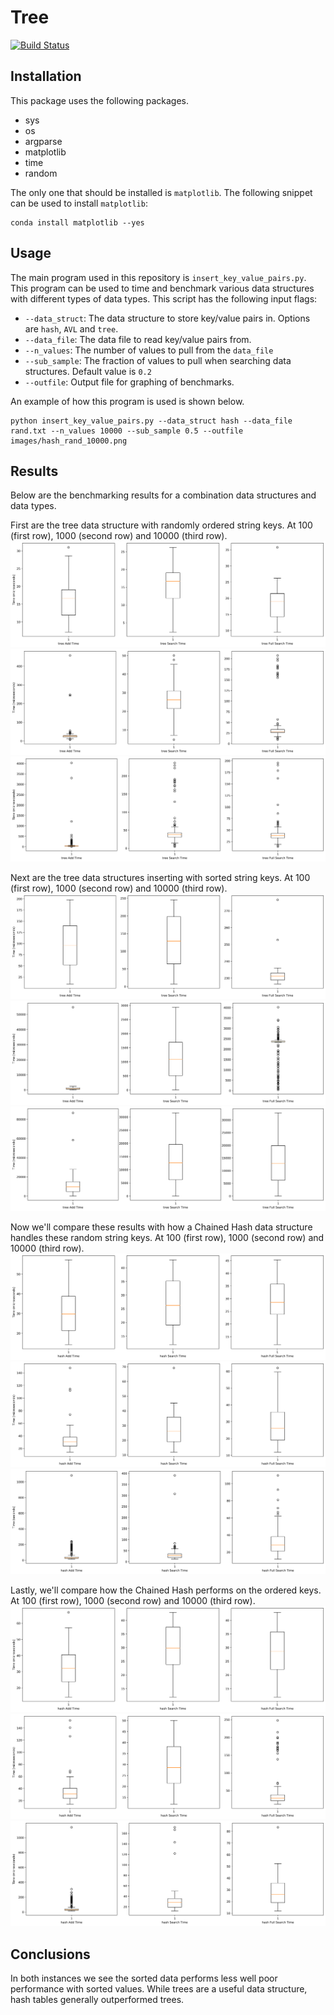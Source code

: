 # Tree

[![Build Status](https://travis-ci.com/cu-swe4s-fall-2019/trees-tlfobe.svg?branch=master)](https://travis-ci.com/cu-swe4s-fall-2019/trees-tlfobe)

## Installation

This package uses the following packages.

- sys
- os
- argparse
- matplotlib
- time
- random

The only one that should be installed is `matplotlib`. The following snippet can be used to install `matplotlib`:
```
conda install matplotlib --yes
```

## Usage

The main program used in this repository is `insert_key_value_pairs.py`. This program can be used to time and benchmark various data structures with different types of data types. This script has the following input flags:

- `--data_struct`: The data structure to store key/value pairs in. Options are `hash`, `AVL` and `tree`.
- `--data_file`: The data file to read key/value pairs from.
- `--n_values`: The number of values to pull from the `data_file`
- `--sub_sample`: The fraction of values to pull when searching data structures. Default value is `0.2`
- `--outfile`: Output file for graphing of benchmarks.

An example of how this program is used is shown below.

```
python insert_key_value_pairs.py --data_struct hash --data_file rand.txt --n_values 10000 --sub_sample 0.5 --outfile images/hash_rand_10000.png
```

## Results

Below are the benchmarking results for a combination data structures and data types.

First are the tree data structure with randomly ordered string keys. At 100 (first row), 1000 (second row) and 10000 (third row).
![alt text](https://github.com/cu-swe4s-fall-2019/trees-tlfobe/blob/insert_key_value_pairs_dev/images/tree_rand_100.png)
![alt text](https://github.com/cu-swe4s-fall-2019/trees-tlfobe/blob/insert_key_value_pairs_dev/images/tree_rand_1000.png)
![alt text](https://github.com/cu-swe4s-fall-2019/trees-tlfobe/blob/insert_key_value_pairs_dev/images/tree_rand_10000.png)


Next are the tree data structures inserting with sorted string keys. At 100 (first row), 1000 (second row) and 10000 (third row).
![alt text](https://github.com/cu-swe4s-fall-2019/trees-tlfobe/blob/insert_key_value_pairs_dev/images/tree_sort_100.png)
![alt text](https://github.com/cu-swe4s-fall-2019/trees-tlfobe/blob/insert_key_value_pairs_dev/images/tree_sort_1000.png)
![alt text](https://github.com/cu-swe4s-fall-2019/trees-tlfobe/blob/insert_key_value_pairs_dev/images/tree_sort_10000.png)

Now we'll compare these results with how a Chained Hash data structure handles these random string keys. At 100 (first row), 1000 (second row) and 10000 (third row).
![alt text](https://github.com/cu-swe4s-fall-2019/trees-tlfobe/blob/insert_key_value_pairs_dev/images/hash_rand_100.png)
![alt text](https://github.com/cu-swe4s-fall-2019/trees-tlfobe/blob/insert_key_value_pairs_dev/images/hash_rand_1000.png)
![alt text](https://github.com/cu-swe4s-fall-2019/trees-tlfobe/blob/insert_key_value_pairs_dev/images/hash_rand_10000.png)

Lastly, we'll compare how the Chained Hash performs on the ordered keys. At 100 (first row), 1000 (second row) and 10000 (third row).
![alt text](https://github.com/cu-swe4s-fall-2019/trees-tlfobe/blob/insert_key_value_pairs_dev/images/hash_sort_100.png)
![alt text](https://github.com/cu-swe4s-fall-2019/trees-tlfobe/blob/insert_key_value_pairs_dev/images/hash_sort_1000.png)
![alt text](https://github.com/cu-swe4s-fall-2019/trees-tlfobe/blob/insert_key_value_pairs_dev/images/hash_sort_10000.png)


## Conclusions

In both instances we see the sorted data performs less well poor performance with sorted values. While trees are a useful data structure, hash tables generally outperformed trees.